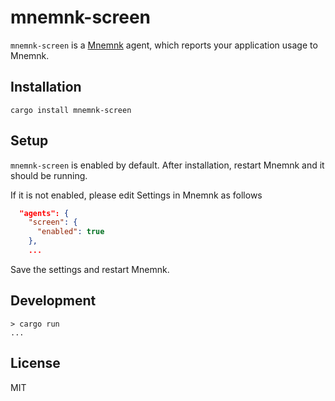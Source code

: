 # mnemnk-screen

`mnemnk-screen` is a [Mnemnk](https://github.com/mnemnk/mnemnk-app/) agent, which reports your application usage to Mnemnk.

## Installation

```shell
cargo install mnemnk-screen
```

## Setup

`mnemnk-screen` is enabled by default. After installation, restart Mnemnk and it should be running.

If it is not enabled, please edit Settings in Mnemnk as follows

```json
  "agents": {
    "screen": {
      "enabled": true
    },
    ...
```

Save the settings and restart Mnemnk.

## Development

```shell
> cargo run
...
```

## License

MIT
